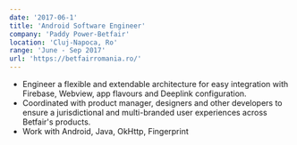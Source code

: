 ```yaml
---
date: '2017-06-1'
title: 'Android Software Engineer'
company: 'Paddy Power-Betfair'
location: 'Cluj-Napoca, Ro'
range: 'June - Sep 2017'
url: 'https://betfairromania.ro/'
---
```


- Engineer a flexible and extendable architecture for easy integration with Firebase, Webview, app flavours and Deeplink configuration.
- Coordinated with product manager, designers and other developers to ensure a jurisdictional and multi-branded user experiences across Betfair's products.
- Work with Android, Java, OkHttp, Fingerprint
